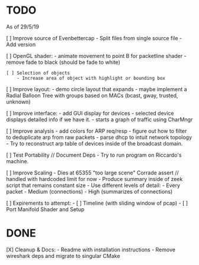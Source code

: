 TODO
=====
As of 29/5/19

[ ] Improve source of Evenbettercap
    - Split files from single source file
    - Add version

[ ] OpenGL shader:
    - animate movement to point B for packetline shader
    - remove fade to black (should be fade to white)

    [ ] Selection of objects
        - Increase area of object with highlight or bounding box

[ ] Improve layout:
    - demo circle layout that expands
    - maybe implement  a Radial Balloon Tree with groups based on MACs (bcast, gway, trusted, unknown)

[ ] Improve interface:
    - add GUI display for devices
        - selected device displays detailed info if we have it.
        - starts a graph of traffic using CharMngr

[ ] Improve analysis
    - add colors for ARP req/resp
        - figure out how to filter to deduplicate arp from raw packets
    - parse dhcp to intuit network topology
    - Try to reconstruct arp table of devices inside of the broadcast domain.

[ ] Test Portability // Document Deps
    - Try to run program on Riccardo's machine.

[ ] Improve Scaling
    - Dies at 65355 "too large scene" Corrade assert // handled with hardcoded limit for now
    - Produce summary inside of zeek script that remains constant size
    - Use different levels of detail:
        - Every packet
        - Medium (connections)
        - High (summarizes of connections)

[ ] Expirements to attempt:
    - [ ] Timeline (with sliding window of pcap)
    - [ ] Port Manifold Shader and Setup

DONE
====

[X] Cleanup & Docs:
    - Readme with installation instructions
    - Remove wireshark deps and migrate to singular CMake
